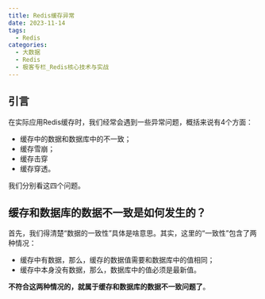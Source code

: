 ```yaml
---
title: Redis缓存异常
date: 2023-11-14
tags: 
  - Redis
categories: 
  - 大数据
  - Redis
  - 极客专栏_Redis核心技术与实战
---
```


## 引言

在实际应用Redis缓存时，我们经常会遇到一些异常问题，概括来说有4个方面：

- 缓存中的数据和数据库中的不一致；
- 缓存雪崩；
- 缓存击穿
- 缓存穿透。

我们分别看这四个问题。

## 缓存和数据库的数据不一致是如何发生的？

首先，我们得清楚“数据的一致性”具体是啥意思。其实，这里的“一致性”包含了两种情况：

- 缓存中有数据，那么，缓存的数据值需要和数据库中的值相同；
- 缓存中本身没有数据，那么，数据库中的值必须是最新值。

**不符合这两种情况的，就属于缓存和数据库的数据不一致问题了**。